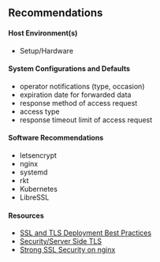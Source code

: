 ## Recommendations




#### Host Environment(s)

+   Setup/Hardware



#### System Configurations and Defaults

+   operator notifications (type, occasion)
+   expiration date for forwarded data 
+   response method of access request
+   access type
+   response timeout limit of access request



#### Software Recommendations


+   letsencrypt
+   nginx
+   systemd
+   rkt
+   Kubernetes
+   LibreSSL



#### Resources

+   [SSL and TLS Deployment Best Practices](https://github.com/ssllabs/research/wiki/SSL-and-TLS-Deployment-Best-Practices)
+   [Security/Server Side TLS](https://wiki.mozilla.org/Security/Server_Side_TLS)
+   [Strong SSL Security on nginx](https://raymii.org/s/tutorials/Strong_SSL_Security_On_nginx.html)

